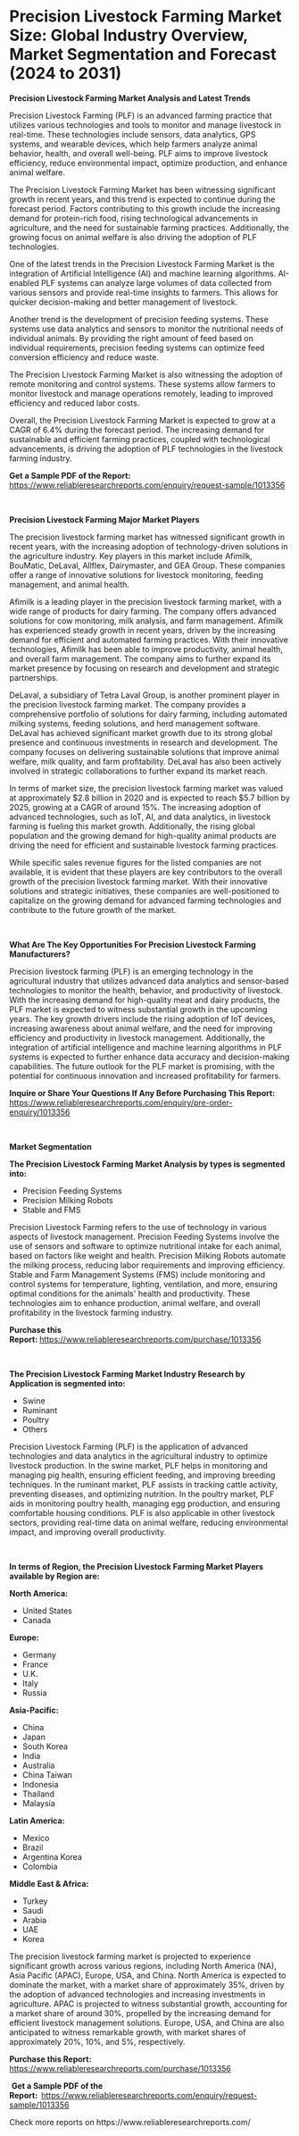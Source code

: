 <p><h1>Precision Livestock Farming Market Size: Global Industry Overview, Market Segmentation and Forecast (2024 to 2031)</h1></p><p><strong>Precision Livestock Farming Market Analysis and Latest Trends</strong></p>
<p><p>Precision Livestock Farming (PLF) is an advanced farming practice that utilizes various technologies and tools to monitor and manage livestock in real-time. These technologies include sensors, data analytics, GPS systems, and wearable devices, which help farmers analyze animal behavior, health, and overall well-being. PLF aims to improve livestock efficiency, reduce environmental impact, optimize production, and enhance animal welfare.</p><p>The Precision Livestock Farming Market has been witnessing significant growth in recent years, and this trend is expected to continue during the forecast period. Factors contributing to this growth include the increasing demand for protein-rich food, rising technological advancements in agriculture, and the need for sustainable farming practices. Additionally, the growing focus on animal welfare is also driving the adoption of PLF technologies.</p><p>One of the latest trends in the Precision Livestock Farming Market is the integration of Artificial Intelligence (AI) and machine learning algorithms. AI-enabled PLF systems can analyze large volumes of data collected from various sensors and provide real-time insights to farmers. This allows for quicker decision-making and better management of livestock.</p><p>Another trend is the development of precision feeding systems. These systems use data analytics and sensors to monitor the nutritional needs of individual animals. By providing the right amount of feed based on individual requirements, precision feeding systems can optimize feed conversion efficiency and reduce waste.</p><p>The Precision Livestock Farming Market is also witnessing the adoption of remote monitoring and control systems. These systems allow farmers to monitor livestock and manage operations remotely, leading to improved efficiency and reduced labor costs.</p><p>Overall, the Precision Livestock Farming Market is expected to grow at a CAGR of 6.4% during the forecast period. The increasing demand for sustainable and efficient farming practices, coupled with technological advancements, is driving the adoption of PLF technologies in the livestock farming industry.</p></p>
<p><strong>Get a Sample PDF of the Report:&nbsp;</strong> <a href="https://www.reliableresearchreports.com/enquiry/request-sample/1013356">https://www.reliableresearchreports.com/enquiry/request-sample/1013356</a></p>
<p>&nbsp;</p>
<p><strong>Precision Livestock Farming Major Market Players</strong></p>
<p><p>The precision livestock farming market has witnessed significant growth in recent years, with the increasing adoption of technology-driven solutions in the agriculture industry. Key players in this market include Afimilk, BouMatic, DeLaval, Allflex, Dairymaster, and GEA Group. These companies offer a range of innovative solutions for livestock monitoring, feeding management, and animal health.</p><p>Afimilk is a leading player in the precision livestock farming market, with a wide range of products for dairy farming. The company offers advanced solutions for cow monitoring, milk analysis, and farm management. Afimilk has experienced steady growth in recent years, driven by the increasing demand for efficient and automated farming practices. With their innovative technologies, Afimilk has been able to improve productivity, animal health, and overall farm management. The company aims to further expand its market presence by focusing on research and development and strategic partnerships.</p><p>DeLaval, a subsidiary of Tetra Laval Group, is another prominent player in the precision livestock farming market. The company provides a comprehensive portfolio of solutions for dairy farming, including automated milking systems, feeding solutions, and herd management software. DeLaval has achieved significant market growth due to its strong global presence and continuous investments in research and development. The company focuses on delivering sustainable solutions that improve animal welfare, milk quality, and farm profitability. DeLaval has also been actively involved in strategic collaborations to further expand its market reach.</p><p>In terms of market size, the precision livestock farming market was valued at approximately $2.8 billion in 2020 and is expected to reach $5.7 billion by 2025, growing at a CAGR of around 15%. The increasing adoption of advanced technologies, such as IoT, AI, and data analytics, in livestock farming is fueling this market growth. Additionally, the rising global population and the growing demand for high-quality animal products are driving the need for efficient and sustainable livestock farming practices.</p><p>While specific sales revenue figures for the listed companies are not available, it is evident that these players are key contributors to the overall growth of the precision livestock farming market. With their innovative solutions and strategic initiatives, these companies are well-positioned to capitalize on the growing demand for advanced farming technologies and contribute to the future growth of the market.</p></p>
<p>&nbsp;</p>
<p><strong>What Are The Key Opportunities For Precision Livestock Farming Manufacturers?</strong></p>
<p><p>Precision livestock farming (PLF) is an emerging technology in the agricultural industry that utilizes advanced data analytics and sensor-based technologies to monitor the health, behavior, and productivity of livestock. With the increasing demand for high-quality meat and dairy products, the PLF market is expected to witness substantial growth in the upcoming years. The key growth drivers include the rising adoption of IoT devices, increasing awareness about animal welfare, and the need for improving efficiency and productivity in livestock management. Additionally, the integration of artificial intelligence and machine learning algorithms in PLF systems is expected to further enhance data accuracy and decision-making capabilities. The future outlook for the PLF market is promising, with the potential for continuous innovation and increased profitability for farmers.</p></p>
<p><strong>Inquire or Share Your Questions If Any Before Purchasing This Report:</strong> <a href="https://www.reliableresearchreports.com/enquiry/pre-order-enquiry/1013356">https://www.reliableresearchreports.com/enquiry/pre-order-enquiry/1013356</a></p>
<p>&nbsp;</p>
<p><strong>Market Segmentation</strong></p>
<p><strong>The Precision Livestock Farming Market Analysis by types is segmented into:</strong></p>
<p><ul><li>Precision Feeding Systems</li><li>Precision Milking Robots</li><li>Stable and FMS</li></ul></p>
<p><p>Precision Livestock Farming refers to the use of technology in various aspects of livestock management. Precision Feeding Systems involve the use of sensors and software to optimize nutritional intake for each animal, based on factors like weight and health. Precision Milking Robots automate the milking process, reducing labor requirements and improving efficiency. Stable and Farm Management Systems (FMS) include monitoring and control systems for temperature, lighting, ventilation, and more, ensuring optimal conditions for the animals' health and productivity. These technologies aim to enhance production, animal welfare, and overall profitability in the livestock farming industry.</p></p>
<p><strong>Purchase this Report:&nbsp;</strong><a href="https://www.reliableresearchreports.com/purchase/1013356">https://www.reliableresearchreports.com/purchase/1013356</a></p>
<p>&nbsp;</p>
<p><strong>The Precision Livestock Farming Market Industry Research by Application is segmented into:</strong></p>
<p><ul><li>Swine</li><li>Ruminant</li><li>Poultry</li><li>Others</li></ul></p>
<p><p>Precision Livestock Farming (PLF) is the application of advanced technologies and data analytics in the agricultural industry to optimize livestock production. In the swine market, PLF helps in monitoring and managing pig health, ensuring efficient feeding, and improving breeding techniques. In the ruminant market, PLF assists in tracking cattle activity, preventing diseases, and optimizing nutrition. In the poultry market, PLF aids in monitoring poultry health, managing egg production, and ensuring comfortable housing conditions. PLF is also applicable in other livestock sectors, providing real-time data on animal welfare, reducing environmental impact, and improving overall productivity.</p></p>
<p>&nbsp;</p>
<p><strong>In terms of Region, the Precision Livestock Farming Market Players available by Region are:</strong></p>
<p>
    <p> <strong> North America: </strong>
        <ul>
            <li>United States</li>
            <li>Canada</li>
        </ul>
        </p> 
    <p> <strong> Europe: </strong>
        <ul>
            <li>Germany</li>
            <li>France</li>
            <li>U.K.</li>
            <li>Italy</li>
            <li>Russia</li>
        </ul>
        </p> 
    <p> <strong> Asia-Pacific: </strong>
        <ul>
            <li>China</li>
            <li>Japan</li>
            <li>South Korea</li>
            <li>India</li>
            <li>Australia</li>
            <li>China Taiwan</li>
            <li>Indonesia</li>
            <li>Thailand</li>
            <li>Malaysia</li>
        </ul>
        </p> 
    <p> <strong> Latin America: </strong>
        <ul>
            <li>Mexico</li>
            <li>Brazil</li>
            <li>Argentina Korea</li>
            <li>Colombia</li>
        </ul>
        </p> 
    <p> <strong> Middle East & Africa: </strong>
        <ul>
            <li>Turkey</li>
            <li>Saudi</li>
            <li>Arabia</li>
            <li>UAE</li>
            <li>Korea</li>
        </ul>
    </p>
    </p>
<p><p>The precision livestock farming market is projected to experience significant growth across various regions, including North America (NA), Asia Pacific (APAC), Europe, USA, and China. North America is expected to dominate the market, with a market share of approximately 35%, driven by the adoption of advanced technologies and increasing investments in agriculture. APAC is projected to witness substantial growth, accounting for a market share of around 30%, propelled by the increasing demand for efficient livestock management solutions. Europe, USA, and China are also anticipated to witness remarkable growth, with market shares of approximately 20%, 10%, and 5%, respectively.</p></p>
<p><strong>Purchase this Report: </strong><a href="https://www.reliableresearchreports.com/purchase/1013356">https://www.reliableresearchreports.com/purchase/1013356</a></p>
<p>&nbsp;<strong>Get a Sample PDF of the Report:&nbsp;&nbsp;</strong><a href="https://www.reliableresearchreports.com/enquiry/request-sample/1013356">https://www.reliableresearchreports.com/enquiry/request-sample/1013356</a></p>
<p><strong></strong></p>
<p>Check more reports on https://www.reliableresearchreports.com/</p>